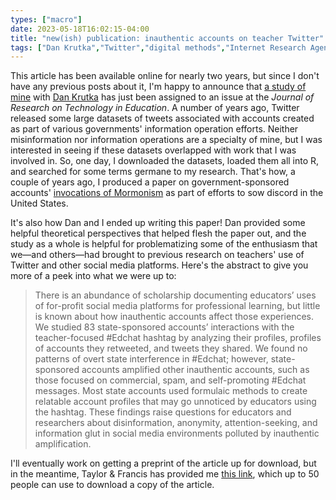 ```yaml
---
types: ["macro"]
date: 2023-05-18T16:02:15-04:00
title: "new(ish) publication: inauthentic accounts on teacher Twitter"
tags: ["Dan Krutka","Twitter","digital methods","Internet Research Agency","information operations","R","Mormonism","online Mormonism","research","publications","informal professional development"]
---
```

This article has been available online for nearly two years, but since I don't have any previous posts about it, I'm happy to announce that [a study of mine](https://www.tandfonline.com/doi/full/10.1080/15391523.2021.1962454) with [Dan Krutka](https://www.civicsoftechnology.org/dankrutka) has just been assigned to an issue at the *Journal of Research on Technology in Education*. A number of years ago, Twitter released some large datasets of tweets associated with accounts created as part of various governments' information operation efforts. Neither misinformation nor information operations are a specialty of mine, but I was interested in seeing if these datasets overlapped with work that I was involved in. So, one day, I downloaded the datasets, loaded them all into R, and searched for some terms germane to my research. That's how, a couple of years ago, I produced a paper on government-sponsored accounts' [invocations of Mormonism](https://periodicos.ufac.br/index.php/tropos/article/view/4472) as part of efforts to sow discord in the United States. 

It's also how Dan and I ended up writing this paper! Dan provided some helpful theoretical perspectives that helped flesh the paper out, and the study as a whole is helpful for problematizing some of the enthusiasm that we—and others—had brought to previous research on teachers' use of Twitter and other social media platforms. Here's the abstract to give you more of a peek into what we were up to:

> There is an abundance of scholarship documenting educators’ uses of for-profit social media platforms for professional learning, but little is known about how inauthentic accounts affect those experiences. We studied 83 state-sponsored accounts’ interactions with the teacher-focused #Edchat hashtag by analyzing their profiles, profiles of accounts they retweeted, and tweets they shared. We found no patterns of overt state interference in #Edchat; however, state-sponsored accounts amplified other inauthentic accounts, such as those focused on commercial, spam, and self-promoting #Edchat messages. Most state accounts used formulaic methods to create relatable account profiles that may go unnoticed by educators using the hashtag. These findings raise questions for educators and researchers about disinformation, anonymity, attention-seeking, and information glut in social media environments polluted by inauthentic amplification.

I'll eventually work on getting a preprint of the article up for download, but in the meantime, Taylor & Francis has provided me [this link](https://www.tandfonline.com/eprint/IHFIMKKZ8AAWA2T5QUHB/full?target=10.1080/15391523.2021.1962454), which up to 50 people can use to download a copy of the article.
